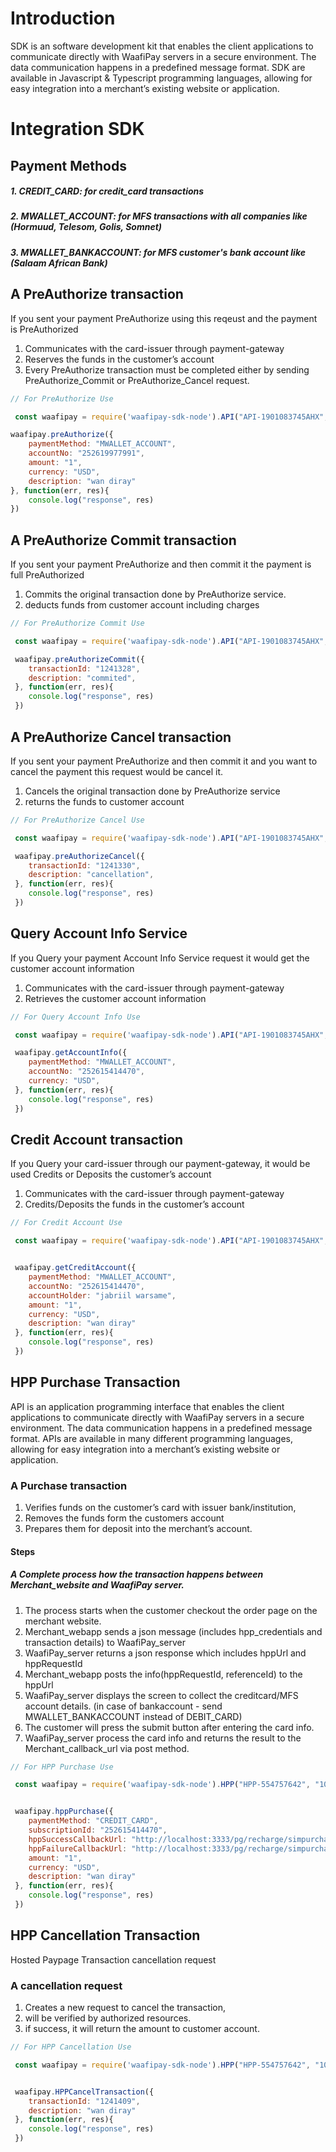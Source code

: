 # Introduction
SDK is an software development kit that enables the client applications to communicate directly with WaafiPay servers in a secure environment. The data communication happens in a predefined message format. SDK are available in Javascript & Typescript programming languages, allowing for easy integration into a merchant’s existing website or application.

# Integration SDK

## Payment Methods
##### 1. CREDIT_CARD: for credit_card transactions
##### 2. MWALLET_ACCOUNT: for MFS transactions with all companies like (Hormuud, Telesom, Golis, Somnet)
##### 3. MWALLET_BANKACCOUNT: for MFS customer's bank account like (Salaam African Bank)



## A PreAuthorize transaction

If you sent your payment PreAuthorize using this reqeust and the payment is PreAuthorized

1. Communicates with the card-issuer through payment-gateway
2. Reserves the funds in the customer’s account
3. Every PreAuthorize transaction must be completed either by sending PreAuthorize_Commit or PreAuthorize_Cancel request.



```javascript
// For PreAuthorize Use 

 const waafipay = require('waafipay-sdk-node').API("API-1901083745AHX", "1000297", "M0912269", {testMode: true}); // TestMode flag -->  true is production : false is test 

waafipay.preAuthorize({
    paymentMethod: "MWALLET_ACCOUNT",
    accountNo: "252619977991",
    amount: "1",
    currency: "USD",
    description: "wan diray"
}, function(err, res){
    console.log("response", res)
})

```


## A PreAuthorize Commit transaction

If you sent your payment PreAuthorize and then commit it the payment is full PreAuthorized

1. Commits the original transaction done by PreAuthorize service.
2. deducts funds from customer account including charges


```javascript
// For PreAuthorize Commit Use 

 const waafipay = require('waafipay-sdk-node').API("API-1901083745AHX", "1000297", "M0912269", {testMode: true}); // TestMode flag -->  true is production : false is test 

 waafipay.preAuthorizeCommit({
    transactionId: "1241328",
    description: "commited",
 }, function(err, res){
    console.log("response", res)
 })

```


## A PreAuthorize Cancel transaction

If you sent your payment PreAuthorize and then commit it and you want to cancel the payment this request would be cancel it.

1. Cancels the original transaction done by PreAuthorize service
2. returns the funds to customer account

```javascript
// For PreAuthorize Cancel Use 

 const waafipay = require('waafipay-sdk-node').API("API-1901083745AHX", "1000297", "M0912269", {testMode: true}); // TestMode flag -->  true is production : false is test 

 waafipay.preAuthorizeCancel({
    transactionId: "1241330",
    description: "cancellation",
 }, function(err, res){
    console.log("response", res)
 })

```

## Query Account Info Service
If you Query your payment Account Info Service request it would get the customer account information

1. Communicates with the card-issuer through payment-gateway
2. Retrieves the customer account information

```javascript
// For Query Account Info Use 

 const waafipay = require('waafipay-sdk-node').API("API-1901083745AHX", "1000297", "M0912269", {testMode: true}); // TestMode flag -->  true is production : false is test 

 waafipay.getAccountInfo({
    paymentMethod: "MWALLET_ACCOUNT",
    accountNo: "252615414470",
    currency: "USD",
 }, function(err, res){
    console.log("response", res)
 })

```

## Credit Account transaction
If you Query your card-issuer through our payment-gateway, it would be used Credits or Deposits the customer’s account

1. Communicates with the card-issuer through payment-gateway
2. Credits/Deposits the funds in the customer’s account

```javascript
// For Credit Account Use 

 const waafipay = require('waafipay-sdk-node').API("API-1901083745AHX", "1000297", "M0912269", {testMode: true}); // TestMode flag -->  true is production : false is test 


 waafipay.getCreditAccount({
    paymentMethod: "MWALLET_ACCOUNT",
    accountNo: "252615414470",
    accountHolder: "jabriil warsame",
    amount: "1",
    currency: "USD",
    description: "wan diray"
 }, function(err, res){
    console.log("response", res)
 })

```

## HPP Purchase Transaction

API is an application programming interface that enables the client applications to communicate directly with WaafiPay servers in a secure environment. The data communication happens in a predefined message format. APIs are available in many different programming languages, allowing for easy integration into a merchant’s existing website or application.

### A Purchase transaction
1. Verifies funds on the customer’s card with issuer bank/institution,
2. Removes the funds form the customers account
3. Prepares them for deposit into the merchant’s account.

#### Steps 

##### A Complete process how the transaction happens between Merchant_website and WaafiPay server.

1. The process starts when the customer checkout the order page on the merchant website.
2. Merchant_webapp sends a json message (includes hpp_credentials and transaction details) to WaafiPay_server
3. WaafiPay_server returns a json response which includes hppUrl and hppRequestId
4. Merchant_webapp posts the info(hppRequestId, referenceId) to the hppUrl
5. WaafiPay_server displays the screen to collect the creditcard/MFS account details. (in case of bankaccount - send MWALLET_BANKACCOUNT instead of DEBIT_CARD)
6. The customer will press the submit button after entering the card info.
7. WaafiPay_server process the card info and returns the result to the Merchant_callback_url via post method.

```javascript
// For HPP Purchase Use 

 const waafipay = require('waafipay-sdk-node').HPP("HPP-554757642", "1000011", "M0910002", {testMode: true}); // TestMode flag -->  true is production : false is test 


 waafipay.hppPurchase({
    paymentMethod: "CREDIT_CARD",
    subscriptionId: "252615414470",
    hppSuccessCallbackUrl: "http://localhost:3333/pg/recharge/simpurchase",
    hppFailureCallbackUrl: "http://localhost:3333/pg/recharge/simpurchase",
    amount: "1",
    currency: "USD",
    description: "wan diray"
 }, function(err, res){
    console.log("response", res)    
 })

```

## HPP Cancellation Transaction
Hosted Paypage Transaction cancellation request

### A cancellation request
1. Creates a new request to cancel the transaction,
2. will be verified by authorized resources.
3. if success, it will return the amount to customer account.

```javascript
// For HPP Cancellation Use 

 const waafipay = require('waafipay-sdk-node').HPP("HPP-554757642", "1000011", "M0910002", {testMode: true}); // TestMode flag -->  true is production : false is test 


 waafipay.HPPCancelTransaction({
    transactionId: "1241409",
    description: "wan diray"
 }, function(err, res){
    console.log("response", res)    
 })

```


